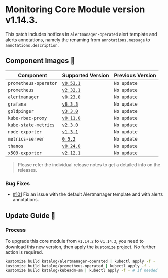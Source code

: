 # Monitoring Core Module version v1.14.3.

This patch includes hotfixes in `alertmanager-operated` alert template and alerts annotations, namely the renaming from `annotations.message` to `annotations.description`.

## Component Images 🚢

| Component             | Supported Version                                                                            | Previous Version |
|-----------------------|----------------------------------------------------------------------------------------------|------------------|
| `prometheus-operator` | [`v0.53.1`](https://github.com/prometheus-operator/prometheus-operator/releases/tag/v0.53.1) | `No update`      |
| `prometheus`          | [`v2.32.1`](https://github.com/prometheus/prometheus/releases/tag/v2.32.1)                   | `No update`      |
| `alertmanager`        | [`v0.23.0`](https://github.com/prometheus/alertmanager/releases/tag/v0.23.0)                 | `No update`      |
| `grafana`             | [`v8.3.3`](https://github.com/grafana/grafana/releases/tag/v8.3.3)                           | `No update`      |
| `goldpinger`          | [`v3.3.0`](https://github.com/bloomberg/goldpinger/releases/tag/v3.3.0)                      | `No update`      |
| `kube-rbac-proxy`     | [`v0.11.0`](https://github.com/brancz/kube-rbac-proxy/releases/tag/v0.11.0)                  | `No update`      |
| `kube-state-metrics`  | [`v2.3.0`](https://github.com/kubernetes/kube-state-metrics/releases/tag/v2.3.0)             | `No update`      |
| `node-exporter`       | [`v1.3.1`](https://github.com/prometheus/node_exporter/releases/tag/v1.3.1)                  | `No update`      |
| `metrics-server`      | [`0.5.2`](https://github.com/kubernetes-sigs/metrics-server/releases/tag/v0.5.2)             | `No update`      |
| `thanos`              | [`v0.24.0`](https://github.com/thanos-io/thanos/releases/tag/v0.24.0)                        | `No update`      |
| `x509-exporter`       | [`v2.12.1`](https://github.com/enix/x509-certificate-exporter/releases/tag/v2.12.1)          | `No update`      |

> Please refer the individual release notes to get a detailed info on the
> releases.

### Bug Fixes

- [#101](sighupio/fury-kubernetes-monitoring#101) Fix an issue with the default Alertmanager template and with alerts annotations.

## Update Guide 🦮

### Process

To upgrade this core module from `v1.14.2` to `v1.14.3`, you need to download this new version, then apply the
`kustomize` project. No further action is required.

```bash
kustomize build katalog/alertmanager-operated | kubectl apply -f -
kustomize build katalog/prometheus-operated | kubectl apply -f -
kustomize build katalog/kubeadm-sm | kubectl apply -f - # if needed
```
